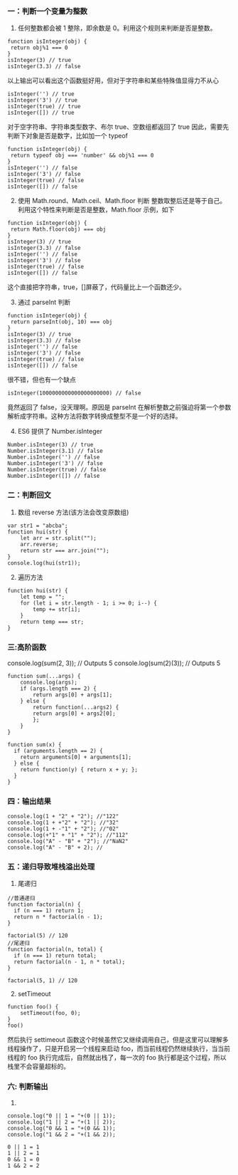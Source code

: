 ### 一：判断一个变量为整数

1. 任何整数都会被 1 整除，即余数是 0。利用这个规则来判断是否是整数。

```
function isInteger(obj) {
 return obj%1 === 0
}
isInteger(3) // true
isInteger(3.3) // false
```

以上输出可以看出这个函数挺好用，但对于字符串和某些特殊值显得力不从心

```
isInteger('') // true
isInteger('3') // true
isInteger(true) // true
isInteger([]) // true
```

对于空字符串、字符串类型数字、布尔 true、空数组都返回了 true
因此，需要先判断下对象是否是数字，比如加一个 typeof

```
function isInteger(obj) {
 return typeof obj === 'number' && obj%1 === 0
}
isInteger('') // false
isInteger('3') // false
isInteger(true) // false
isInteger([]) // false
```

2. 使用 Math.round、Math.ceil、Math.floor 判断
   整数取整后还是等于自己。利用这个特性来判断是否是整数，Math.floor 示例，如下

```
function isInteger(obj) {
 return Math.floor(obj) === obj
}
isInteger(3) // true
isInteger(3.3) // false
isInteger('') // false
isInteger('3') // false
isInteger(true) // false
isInteger([]) // false
```

这个直接把字符串，true，[]屏蔽了，代码量比上一个函数还少。

3. 通过 parseInt 判断

```
function isInteger(obj) {
 return parseInt(obj, 10) === obj
}
isInteger(3) // true
isInteger(3.3) // false
isInteger('') // false
isInteger('3') // false
isInteger(true) // false
isInteger([]) // false
```

很不错，但也有一个缺点

```
isInteger(1000000000000000000000) // false
```

竟然返回了 false，没天理啊。原因是 parseInt 在解析整数之前强迫将第一个参数解析成字符串。这种方法将数字转换成整型不是一个好的选择。

4. ES6 提供了 Number.isInteger

```
Number.isInteger(3) // true
Number.isInteger(3.1) // false
Number.isInteger('') // false
Number.isInteger('3') // false
Number.isInteger(true) // false
Number.isInteger([]) // false
```

### 二：判断回文

1. 数组 reverse 方法(该方法会改变原数组)

```
var str1 = "abcba";
function hui(str) {
    let arr = str.split("");
    arr.reverse;
    return str === arr.join("");
}
console.log(hui(str1));
```

2. 遍历方法

```
function hui(str) {
    let temp = "";
    for (let i = str.length - 1; i >= 0; i--) {
        temp += str[i];
    }
    return temp === str;
}
```

### 三:高阶函数

console.log(sum(2, 3)); // Outputs 5
console.log(sum(2)(3)); // Outputs 5

```
function sum(...args) {
    console.log(args);
    if (args.length === 2) {
        return args[0] + args[1];
    } else {
        return function(...args2) {
        return args[0] + args2[0];
        };
    }
}
```

```
function sum(x) {
  if (arguments.length == 2) {
    return arguments[0] + arguments[1];
  } else {
    return function(y) { return x + y; };
  }
}
```

### 四：输出结果

```
console.log(1 + "2" + "2"); //"122"
console.log(1 + +"2" + "2"); //"32"
console.log(1 + -"1" + "2"); //"02"
console.log(+"1" + "1" + "2"); //"112"
console.log("A" - "B" + "2"); //"NaN2"
console.log("A" - "B" + 2); //
```

### 五：递归导致堆栈溢出处理

1. 尾递归

```
//普通递归
function factorial(n) {
  if (n === 1) return 1;
  return n * factorial(n - 1);
}

factorial(5) // 120
//尾递归
function factorial(n, total) {
  if (n === 1) return total;
  return factorial(n - 1, n * total);
}

factorial(5, 1) // 120
```

2. setTimeout

```
function foo() {
    setTimeout(foo, 0);
}
foo()
```

然后执行 settimeout 函数这个时候虽然它又继续调用自己，但是这里可以理解多线程操作了，只是开启另一个线程来启动 foo，而当前线程仍然继续执行，当当前线程的 foo 执行完成后，自然就出栈了，每一次的 foo 执行都是这个过程，所以栈里不会容量超标的。

### 六: 判断输出

1.

```
console.log("0 || 1 = "+(0 || 1));
console.log("1 || 2 = "+(1 || 2));
console.log("0 && 1 = "+(0 && 1));
console.log("1 && 2 = "+(1 && 2));

0 || 1 = 1
1 || 2 = 1
0 && 1 = 0
1 && 2 = 2
```
